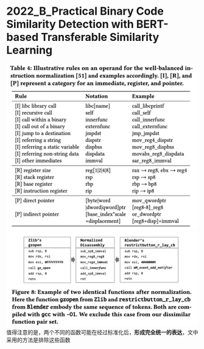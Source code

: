 # 2022_B_Practical Binary Code Similarity Detection with BERT-based Transferable Similarity Learning
![alt text](<images/Instruction Normalization/img.png>)
![alt text](<images/Instruction Normalization/img-1.png>)
值得注意的是，两个不同的函数可能在经过标准化后，**形成完全统一的表达**，文中采用的方法是排除这些函数
